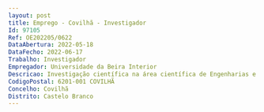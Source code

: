 ```yaml
--- 
layout: post
title: Emprego - Covilhã - Investigador
Id: 97105
Ref: OE202205/0622
DataAbertura: 2022-05-18
DataFecho: 2022-06-17
Trabalho: Investigador
Empregador: Universidade da Beira Interior
Descricao: Investigação científica na área científica de Engenharias e Tecnologias, no Centro de Investigação Fiber Materials and Environmental Technologies (FibEnTEch UBI), no âmbito do projeto integrador com designação «Development of bio based, waste based and biodegradable fibrous materials with new functionalities», nomeadamente as relacionadas com o processamento e caracterização de materiais fibrosos e avaliação dos impactos ambientais.
CodigoPostal: 6201-001 COVILHÃ
Concelho: Covilhã
Distrito: Castelo Branco
--- 
```

